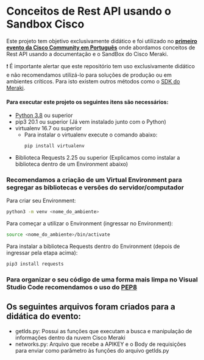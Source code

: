 # Conceitos de Rest API usando o Sandbox Cisco

Este projeto tem objetivo exclusivamente didático e foi utilizado no **[primeiro evento da Cisco Community em Português](https://www.linkedin.com/posts/jonas-fragaf_developer-devnet-devops-activity-6759217193625382913-fz1P)** onde abordamos conceitos de Rest API usando a documentação e o SandBox do Cisco Meraki.

:exclamation: É importante alertar que este repositório tem uso exclusivamente didático e não recomendamos utilizá-lo para soluções de produção ou em ambientes críticos. Para isto existem outros métodos como o [SDK do Meraki](https://developer.cisco.com/meraki/api-v1/#python).

#### Para executar este projeto os seguintes itens são necessários:

- [Python 3.8](https://www.python.org/downloads/) ou superior
- pip3 20.1 ou superior (Já vem instalado junto com o Python)
- virtualenv 16.7 ou superior
  - Para instalar o virtualenv execute o comando abaixo:
    ```sh
    pip install virtualenv
    ```
- Biblioteca Requests 2.25 ou superior (Explicamos como instalar a biblioteca dentro de um Environment abaixo)

### Recomendamos a criação de um Virtual Environment para segregar as bibliotecas e versões do servidor/computador

Para criar seu Environment:

```sh
python3 -m venv <nome_do_ambiente>
```

Para começar a utilizar o Environment (ingressar no Environment):

```sh
source <nome_do_ambiente>/bin/activate
```

Para instalar a biblioteca Requests dentro do Environment (depois de ingressar pela etapa acima):

```sh
pip3 install requests
```

### Para organizar o seu código de uma forma mais limpa no Visual Studio Code recomendamos o uso do [PEP8](https://code.visualstudio.com/docs/python/editing)

## Os seguintes arquivos foram criados para a didática do evento:

- getIds.py: Possui as funções que executam a busca e manipulação de informações dentro da nuvem Cisco Meraki
- networks.py: Arquivo que recebe a APIKEY e o Body de requisições para enviar como parâmetro às funções do arquivo getIds.py
